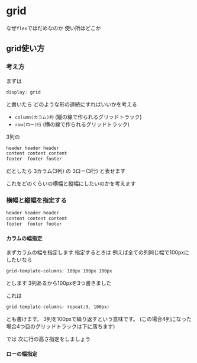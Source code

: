# grid


なぜ`flex`ではだめなのか
使い所はどこか

## grid使い方

### 考え方

まずは

```css
display: grid
```

と書いたら
どのような形の連続にすればいいかを考える

- `column(カラム)列` (縦の線で作られるグリッドトラック)
- `row(ロー)行` (横の線で作られるグリッドトラック)



3列の

```css
header header header
content content content
footer  footer footer
```

だとしたら
3カラム(3列)
の
3ロー(3行)
と表せます

これをどのくらいの横幅と縦幅にしたいのかを考えます


### 横幅と縦幅を指定する

```css
header header header
content content content
footer  footer footer
```

#### カラムの幅指定

まずカラムの幅を指定します
指定するときは
例えば全ての列同じ幅で100pxにしたいなら

```css
grid-template-columns: 100px 100px 100px
```

とします
3列あるから100pxを3つ書きました

これは

```css
grid-template-columns: repeat(3, 100px)
```

とも書けます。
3列を100pxで繰り返すという意味です。
(この場合4列になった場合4つ目のグリッドトラックは下に落ちます)

では
次に行の高さ指定をしましょう

#### ローの幅指定

